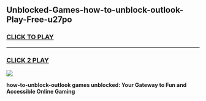 
## Unblocked-Games-how-to-unblock-outlook-Play-Free-u27po
<h3>
<a href="https://premium76.site?title=how-to-unblock-outlook&ref=10A">CLICK TO PLAY</a></h3>
<hr>

<h3>
<a href="https://premium76.site?title=how-to-unblock-outlook&ref=10A">CLICK 2 PLAY</a>
  
</h3>

<a href="https://premium76.site?title=how-to-unblock-outlook&ref=10A"><img src="https://clearcache.store/games.png"></a>


**how-to-unblock-outlook games unblocked: Your Gateway to Fun and Accessible Online Gaming**

